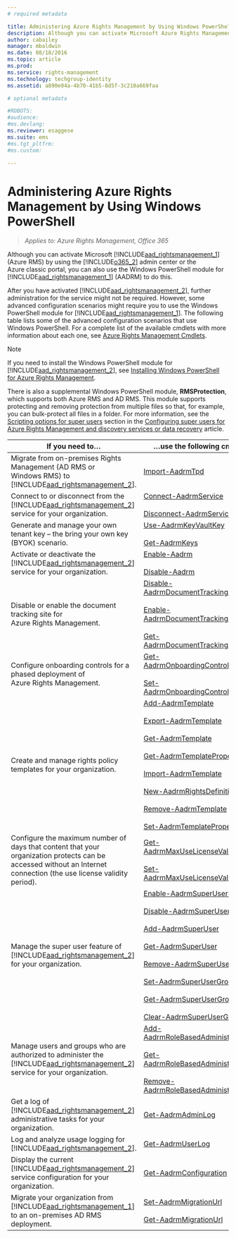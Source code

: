 ```yaml
---
# required metadata

title: Administering Azure Rights Management by Using Windows PowerShell | Azure RMS
description: Although you can activate Microsoft Azure Rights Management (Azure RMS) by using the Office 365 admin center or the Azure classic portal, you can also use the Windows PowerShell module for (AADRM) to do this.
author: cabailey
manager: mbaldwin
ms.date: 08/18/2016
ms.topic: article
ms.prod:
ms.service: rights-management
ms.technology: techgroup-identity
ms.assetid: a890e04a-4b70-41b5-8d5f-3c210a669faa

# optional metadata

#ROBOTS:
#audience:
#ms.devlang:
ms.reviewer: esaggese
ms.suite: ems
#ms.tgt_pltfrm:
#ms.custom:

---
```


# Administering Azure Rights Management by Using Windows PowerShell

>*Applies to: Azure Rights Management, Office 365*

Although you can activate Microsoft [!INCLUDE[aad_rightsmanagement_1](../includes/aad_rightsmanagement_1_md.md)] (Azure RMS) by using the [!INCLUDE[o365_2](../includes/o365_2_md.md)] admin center or the Azure classic portal, you can also use the Windows PowerShell module for [!INCLUDE[aad_rightsmanagement_1](../includes/aad_rightsmanagement_1_md.md)] (AADRM) to do this.

After you have activated [!INCLUDE[aad_rightsmanagement_2](../includes/aad_rightsmanagement_2_md.md)], further administration for the service might not be required. However, some advanced configuration scenarios might require you to use the Windows PowerShell module for [!INCLUDE[aad_rightsmanagement_1](../includes/aad_rightsmanagement_1_md.md)]. The following table lists some of the advanced configuration scenarios that use Windows PowerShell. For a complete list of the available cmdlets with more information about each one, see [Azure Rights Management Cmdlets](http://msdn.microsoft.com/library/azure/dn629398.aspx).

> [!NOTE]
> If you need to install the Windows PowerShell module for [!INCLUDE[aad_rightsmanagement_2](../includes/aad_rightsmanagement_2_md.md)], see [Installing Windows PowerShell for Azure Rights Management](install-powershell.md).

There is also a supplemental Windows PowerShell module, **RMSProtection**, which supports both Azure RMS and AD RMS. This module supports protecting and removing protection from multiple files so that, for example, you can bulk-protect all files in a folder. For more information, see the [Scripting options for super users](configure-super-users.md#scripting-options-for-super-users) section in the [Configuring super users for Azure Rights Management and discovery services or data recovery](configure-super-users.md) article.

|If you need to…|…use the following cmdlets|
|-------------------|------------------------------|
|Migrate from on-premises Rights Management (AD RMS or Windows RMS) to [!INCLUDE[aad_rightsmanagement_2](../includes/aad_rightsmanagement_2_md.md)].|[Import-AadrmTpd](http://msdn.microsoft.com/library/azure/dn857523.aspx)|
|Connect to or disconnect from the [!INCLUDE[aad_rightsmanagement_2](../includes/aad_rightsmanagement_2_md.md)] service for your organization.|[Connect-AadrmService](http://msdn.microsoft.com/library/azure/dn629415.aspx)<br /><br />[Disconnect-AadrmService](http://msdn.microsoft.com/library/azure/dn629416.aspx)|
|Generate and manage your own tenant key – the bring your own key (BYOK) scenario.|[Use-AadrmKeyVaultKey](https://msdn.microsoft.com/library/azure/mt759829.aspx)<br /><br />[Get-AadrmKeys](http://msdn.microsoft.com/library/azure/dn629420.aspx)|
|Activate or deactivate the [!INCLUDE[aad_rightsmanagement_2](../includes/aad_rightsmanagement_2_md.md)] service for your organization.|[Enable-Aadrm](http://msdn.microsoft.com/library/azure/dn629412.aspx)<br /><br />[Disable-Aadrm](http://msdn.microsoft.com/library/azure/dn629422.aspx)|
|Disable or enable the document tracking site for Azure Rights Management.|[Disable-AadrmDocumentTrackingFeature](https://msdn.microsoft.com/library/azure/mt548471.aspx)<br /><br />[Enable-AadrmDocumentTrackingFeature](https://msdn.microsoft.com/library/azure/mt548469.aspx)<br /><br />[Get-AadrmDocumentTrackingFeature](https://msdn.microsoft.com/library/azure/mt548470.aspx)|
|Configure onboarding controls for a phased deployment of Azure Rights Management.|[Get-AadrmOnboardingControlPolicy](http://msdn.microsoft.com/library/azure/dn857522.aspx)<br /><br />[Set-AadrmOnboardingControlPolicy](http://msdn.microsoft.com/library/azure/dn857521.aspx)|
|Create and manage rights policy templates for your organization.|[Add-AadrmTemplate](http://msdn.microsoft.com/library/azure/dn727075.aspx)<br /><br />[Export-AadrmTemplate](http://msdn.microsoft.com/library/azure/dn727078.aspx)<br /><br />[Get-AadrmTemplate](http://msdn.microsoft.com/library/azure/dn727079.aspx)<br /><br />[Get-AadrmTemplateProperty](http://msdn.microsoft.com/library/azure/dn727081.aspx)<br /><br />[Import-AadrmTemplate](http://msdn.microsoft.com/library/azure/dn727077.aspx)<br /><br />[New-AadrmRightsDefinition](http://msdn.microsoft.com/library/azure/dn727080.aspx)<br /><br />[Remove-AadrmTemplate](http://msdn.microsoft.com/library/azure/dn727082.aspx)<br /><br />[Set-AadrmTemplateProperty](http://msdn.microsoft.com/library/azure/dn727076.aspx)|
|Configure the maximum number of days that content that your organization protects can be accessed without an Internet connection (the use license validity period).|[Get-AadrmMaxUseLicenseValidityTime](https://msdn.microsoft.com/library/azure/dn932062.aspx)<br /><br />[Set-AadrmMaxUseLicenseValidityTime](https://msdn.microsoft.com/library/azure/dn932063.aspx)|
|Manage the super user feature of [!INCLUDE[aad_rightsmanagement_2](../includes/aad_rightsmanagement_2_md.md)] for your organization.|[Enable-AadrmSuperUserFeature](https://msdn.microsoft.com/library/azure/dn629400.aspx)<br /><br />[Disable-AadrmSuperUserFeature](https://msdn.microsoft.com/library/azure/dn629428.aspx)<br /><br />[Add-AadrmSuperUser](http://msdn.microsoft.com/library/azure/dn629411.aspx)<br /><br />[Get-AadrmSuperUser](https://msdn.microsoft.com/library/azure/dn629408.aspx)<br /><br />[Remove-AadrmSuperUser](https://msdn.microsoft.com/library/azure/dn629405.aspx)<br /><br />[Set-AadrmSuperUserGroup](https://msdn.microsoft.com/library/azure/mt653943.aspx)<br /><br />[Get-AadrmSuperUserGroup](https://msdn.microsoft.com/library/azure/mt653942.aspx)<br /><br />[Clear-AadrmSuperUserGroup](https://msdn.microsoft.com/library/azure/mt653944.aspx)|
|Manage users and groups who are authorized to administer the [!INCLUDE[aad_rightsmanagement_2](../includes/aad_rightsmanagement_2_md.md)] service for your organization.|[Add-AadrmRoleBasedAdministrator](http://msdn.microsoft.com/library/azure/dn629417.aspx)<br /><br />[Get-AadrmRoleBasedAdministrator](https://msdn.microsoft.com/library/azure/dn629407.aspx)<br /><br />[Remove-AadrmRoleBasedAdministrator](https://msdn.microsoft.com/library/azure/dn629424.aspx)|
|Get a log of [!INCLUDE[aad_rightsmanagement_2](../includes/aad_rightsmanagement_2_md.md)] administrative tasks for your organization.|[Get-AadrmAdminLog](https://msdn.microsoft.com/library/azure/dn629430.aspx)|
|Log and analyze usage logging for [!INCLUDE[aad_rightsmanagement_2](../includes/aad_rightsmanagement_2_md.md)].|[Get-AadrmUserLog](https://msdn.microsoft.com/library/azure/mt653941.aspx)|
|Display the current [!INCLUDE[aad_rightsmanagement_2](../includes/aad_rightsmanagement_2_md.md)] service configuration for your organization.|[Get-AadrmConfiguration](http://msdn.microsoft.com/library/azure/dn629410.aspx)|
|Migrate your organization from [!INCLUDE[aad_rightsmanagement_1](../includes/aad_rightsmanagement_1_md.md)] to an on-premises AD RMS deployment.|[Set-AadrmMigrationUrl](https://msdn.microsoft.com/library/azure/dn629429.aspx)<br /><br />[Get-AadrmMigrationUrl](http://msdn.microsoft.com/library/azure/dn629403.aspx)|




